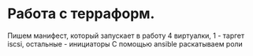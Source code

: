 # Работа с терраформ.
Пишем манифест, который запускает в работу 4 виртуалки, 1 - таргет iscsi, остальные - инициаторы
C помощью ansible раскатываем роли 
